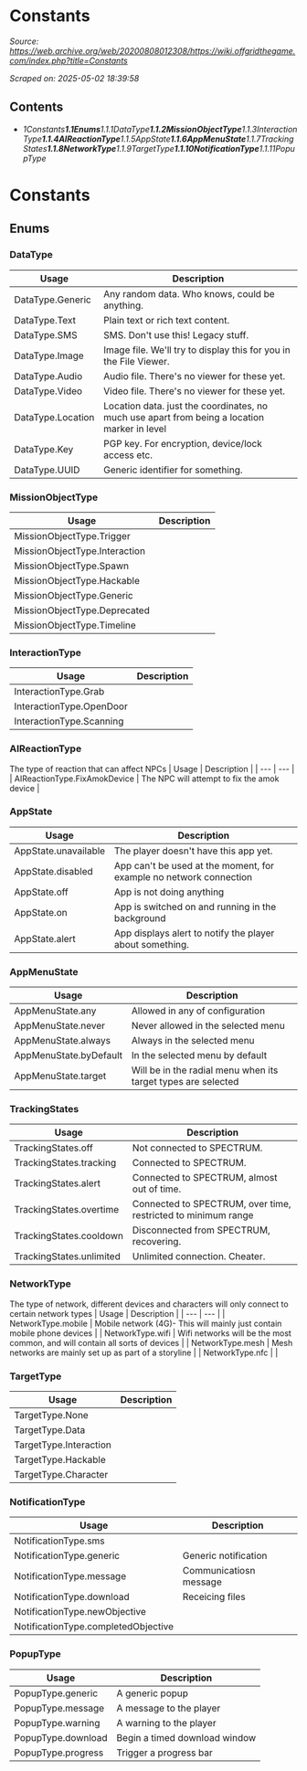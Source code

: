 # Constants

*Source: https://web.archive.org/web/20200808012308/https://wiki.offgridthegame.com/index.php?title=Constants*

*Scraped on: 2025-05-02 18:39:58*

## Contents
* *1Constants**1.1Enums**1.1.1DataType**1.1.2MissionObjectType**1.1.3InteractionType**1.1.4AIReactionType**1.1.5AppState**1.1.6AppMenuState**1.1.7TrackingStates**1.1.8NetworkType**1.1.9TargetType**1.1.10NotificationType**1.1.11PopupType*
# Constants
## Enums
### DataType
| Usage | Description |
| --- | --- |
| DataType.Generic | Any random data. Who knows, could be anything. |
| DataType.Text | Plain text or rich text content. |
| DataType.SMS | SMS. Don't use this! Legacy stuff. |
| DataType.Image | Image file. We'll try to display this for you in the File Viewer. |
| DataType.Audio | Audio file. There's no viewer for these yet. |
| DataType.Video | Video file. There's no viewer for these yet. |
| DataType.Location | Location data. just the coordinates, no much use apart from being a location marker in level |
| DataType.Key | PGP key. For encryption, device/lock access etc. |
| DataType.UUID | Generic identifier for something. |
### MissionObjectType
| Usage | Description |
| --- | --- |
| MissionObjectType.Trigger |  |
| MissionObjectType.Interaction |  |
| MissionObjectType.Spawn |  |
| MissionObjectType.Hackable |  |
| MissionObjectType.Generic |  |
| MissionObjectType.Deprecated |  |
| MissionObjectType.Timeline |  |
### InteractionType
| Usage | Description |
| --- | --- |
| InteractionType.Grab |  |
| InteractionType.OpenDoor |  |
| InteractionType.Scanning |  |
### AIReactionType
The type of reaction that can affect NPCs
| Usage | Description |
| --- | --- |
| AIReactionType.FixAmokDevice | The NPC will attempt to fix the amok device |
### AppState
| Usage | Description |
| --- | --- |
| AppState.unavailable | The player doesn't have this app yet. |
| AppState.disabled | App can't be used at the moment, for example no network connection |
| AppState.off | App is not doing anything |
| AppState.on | App is switched on and running in the background |
| AppState.alert | App displays alert to notify the player about something. |
### AppMenuState
| Usage | Description |
| --- | --- |
| AppMenuState.any | Allowed in any of configuration |
| AppMenuState.never | Never allowed in the selected menu |
| AppMenuState.always | Always in the selected menu |
| AppMenuState.byDefault | In the selected menu by default |
| AppMenuState.target | Will be in the radial menu when its target types are selected |
### TrackingStates
| Usage | Description |
| --- | --- |
| TrackingStates.off | Not connected to SPECTRUM. |
| TrackingStates.tracking | Connected to SPECTRUM. |
| TrackingStates.alert | Connected to SPECTRUM, almost out of time. |
| TrackingStates.overtime | Connected to SPECTRUM, over time, restricted to minimum range |
| TrackingStates.cooldown | Disconnected from SPECTRUM, recovering. |
| TrackingStates.unlimited | Unlimited connection. Cheater. |
### NetworkType
The type of network, different devices and characters will only connect to certain network types
| Usage | Description |
| --- | --- |
| NetworkType.mobile | Mobile network (4G)- This will mainly just contain mobile phone devices |
| NetworkType.wifi | Wifi networks will be the most common, and will contain all sorts of devices |
| NetworkType.mesh | Mesh networks are mainly set up as part of a storyline |
| NetworkType.nfc |  |
### TargetType
| Usage | Description |
| --- | --- |
| TargetType.None |  |
| TargetType.Data |  |
| TargetType.Interaction |  |
| TargetType.Hackable |  |
| TargetType.Character |  |
### NotificationType
| Usage | Description |
| --- | --- |
| NotificationType.sms |  |
| NotificationType.generic | Generic notification |
| NotificationType.message | Communicatiosn message |
| NotificationType.download | Receicing files |
| NotificationType.newObjective |  |
| NotificationType.completedObjective |  |
### PopupType
| Usage | Description |
| --- | --- |
| PopupType.generic | A generic popup |
| PopupType.message | A message to the player |
| PopupType.warning | A warning to the player |
| PopupType.download | Begin a timed download window |
| PopupType.progress | Trigger a progress bar |